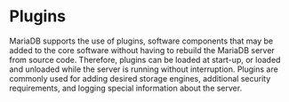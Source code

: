 # Plugins

MariaDB supports the use of plugins, software components that may be added to the core software without having to rebuild the MariaDB server from source code. Therefore, plugins can be loaded at start-up, or loaded and unloaded while the server is running without interruption. Plugins are commonly used for adding desired storage engines, additional security requirements, and logging special information about the server.